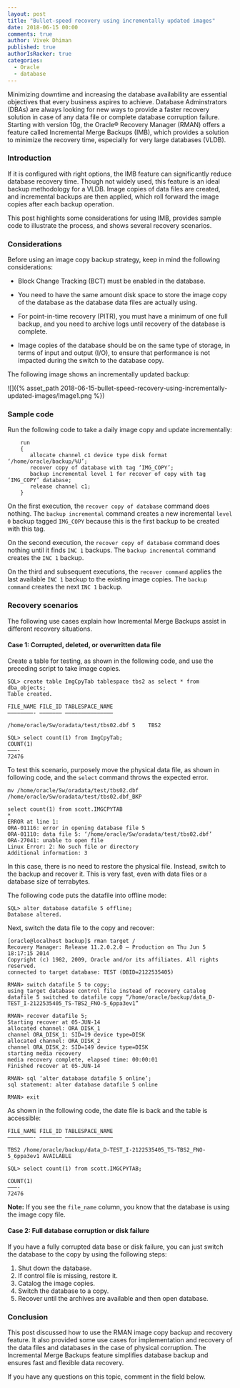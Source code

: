 ```yaml
---
layout: post
title: "Bullet-speed recovery using incrementally updated images"
date: 2018-06-15 00:00
comments: true
author: Vivek Dhiman
published: true
authorIsRacker: true
categories:
  - Oracle
  - database
---
```


Minimizing downtime and increasing the database availability are essential
objectives that every business aspires to achieve. Database Adminstrators (DBAs)
are always looking for new ways to provide a faster recovery solution in case
of any data file or complete database corruption failure. Starting with version
10g, the Oracle&reg; Recovery Manager (RMAN) offers a feature called Incremental
Merge Backups (IMB), which provides a solution to minimize the recovery time,
especially for very large databases (VLDB).

<!-- more -->

### Introduction

If it is configured with right options, the IMB feature can significantly reduce
database recovery time.  Though not widely used, this feature is an ideal backup
methodology for a VLDB. Image copies of data files are created, and incremental
backups are then applied, which roll forward the image copies after each backup
operation.

This post highlights some considerations for using IMB, provides sample code to
illustrate the process, and shows several recovery scenarios.

### Considerations

Before using an image copy backup strategy, keep in mind the following considerations:

-	Block Change Tracking (BCT) must be enabled in the database.

-	You need to have the same amount disk space to store the image copy of the
   database as the database data files are actually using.

-	For point-in-time recovery (PITR), you must have a minimum of one full backup,
   and you need to archive logs until recovery of the database is complete.

-	Image copies of the database should be on the same type of storage, in terms
   of input and output (I/O), to ensure that performance is not impacted during
   the switch to the database copy.

The following image shows an incrementally updated backup:

![]({% asset_path 2018-06-15-bullet-speed-recovery-using-incrementally-updated-images/Image1.png %})

### Sample code

Run the following code to take a daily image copy and update incrementally:

        run
        {
           allocate channel c1 device type disk format ‘/home/oracle/backup/%U’;
           recover copy of database with tag ‘IMG_COPY’;
           backup incremental level 1 for recover of copy with tag ‘IMG_COPY’ database;
           release channel c1;
        }

On the first execution, the ``recover copy of database`` command does nothing.
The ``backup incremental`` command creates a new incremental ``level 0`` backup
tagged ``IMG_COPY`` because this is the first backup to be created with this tag.

On the second execution, the ``recover copy of database`` command does nothing
until it finds ``INC 1`` backups. The ``backup incremental`` command creates the
``INC 1`` backup.

On the third and subsequent executions, the ``recover command`` applies the last
available ``INC 1`` backup to the existing image copies. The ``backup command``
creates the next ``INC 1`` backup.

### Recovery scenarios

The following use cases explain how Incremental Merge Backups assist in
different recovery situations.

#### Case 1: Corrupted, deleted, or overwritten data file

Create a table for testing, as shown in the following code, and use the
preceding script to take image copies.

    SQL> create table ImgCpyTab tablespace tbs2 as select * from dba_objects;
    Table created.

    FILE_NAME FILE_ID TABLESPACE_NAME
    ————————- ——————— ———————————————

    /home/oracle/Sw/oradata/test/tbs02.dbf 5	TBS2

    SQL> select count(1) from ImgCpyTab;
    COUNT(1)
    ———-
    72476

To test this scenario, purposely move the physical data file, as shown in
following code, and the ``select`` command throws the expected error.

    mv /home/oracle/Sw/oradata/test/tbs02.dbf /home/oracle/Sw/oradata/test/tbs02.dbf_BKP

    select count(1) from scott.IMGCPYTAB
    *
    ERROR at line 1:
    ORA-01116: error in opening database file 5
    ORA-01110: data file 5: ‘/home/oracle/Sw/oradata/test/tbs02.dbf’
    ORA-27041: unable to open file
    Linux Error: 2: No such file or directory
    Additional information: 3

In this case, there is no need to restore the physical file.  Instead, switch to
the backup and recover it. This is very fast, even with data files or a database
size of terrabytes.

The following code puts the datafile into offline mode:

    SQL> alter database datafile 5 offline;
    Database altered.

Next, switch the data file to the copy and recover:

    [oracle@localhost backup]$ rman target /
    Recovery Manager: Release 11.2.0.2.0 – Production on Thu Jun 5 18:17:15 2014
    Copyright (c) 1982, 2009, Oracle and/or its affiliates. All rights reserved.
    connected to target database: TEST (DBID=2122535405)

    RMAN> switch datafile 5 to copy;
    using target database control file instead of recovery catalog
    datafile 5 switched to datafile copy “/home/oracle/backup/data_D-TEST_I-2122535405_TS-TBS2_FNO-5_6ppa3ev1”

    RMAN> recover datafile 5;
    Starting recover at 05-JUN-14
    allocated channel: ORA_DISK_1
    channel ORA_DISK_1: SID=19 device type=DISK
    allocated channel: ORA_DISK_2
    channel ORA_DISK_2: SID=149 device type=DISK
    starting media recovery
    media recovery complete, elapsed time: 00:00:01
    Finished recover at 05-JUN-14

    RMAN> sql ‘alter database datafile 5 online’;
    sql statement: alter database datafile 5 online

    RMAN> exit

As shown in the following code, the date file is back and the table is accessible:

    FILE_NAME FILE_ID TABLESPACE_NAME
    ————————- ——————— ———————————————

    TBS2 /home/oracle/backup/data_D-TEST_I-2122535405_TS-TBS2_FNO-5_6ppa3ev1 AVAILABLE

    SQL> select count(1) from scott.IMGCPYTAB;

    COUNT(1)
    ———-
    72476

**Note:** If you see the ``file_name`` column, you know that the database is
using the image copy file.

#### Case 2: Full database corruption or disk failure

If you have a fully corrupted data base or disk failure, you can just switch the
database to the copy by using the following steps:

1.	Shut down the database.
2.	If control file is missing, restore it.
3.	Catalog the image copies.
4.	Switch the database to a copy.
5.	Recover until the archives are available and then open database.

### Conclusion

This post discussed how to use the RMAN image copy backup and recovery feature.
It also provided some use cases for implementation and recovery of the data files
and databases in the case of physical corruption. The Incremental Merge Backups
feature simplifies database backup and ensures fast and flexible data recovery.

If you have any questions on this topic, comment in the field below.
